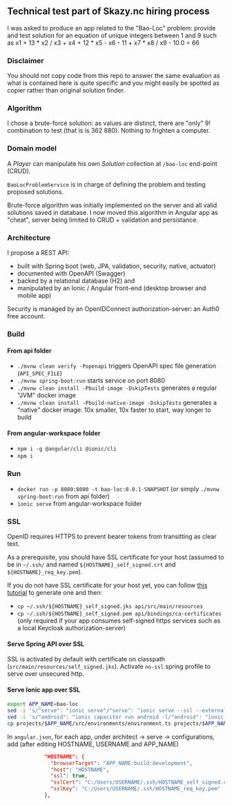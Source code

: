 ## Technical test part of Skazy.nc hiring process

I was asked to produce an app related to the "Bao-Loc" problem:
provide and test solution for an equation of unique integers between 1 and 9 such as
x1 + 13 * x2 / x3 + x4 + 12 * x5 - x6 - 11 + x7 * x8 / x9 - 10.0 = 66

### Disclaimer

You should not copy code from this repo to answer the same evaluation as what is contained here is quite specific and you might easily be spotted as copier rather than original solution finder.

### Algorithm

I chose a brute-force solution: as values are distinct, there are "only" 9! combination to test (that is is 362 880). Nothing to frighten a computer.

### Domain model

A _Player_ can manipulate his own _Solution_ collection at `/bao-loc` end-point (CRUD).

`BaoLocProblemService` is in charge of defining the problem and testing proposed solutions.

Brute-force algorithm was initially implemented on the server and all valid solutions saved in database.
I now moved this algorithm in Angular app as "cheat", server being limited to CRUD + validation and persistance.

### Architecture

I propose a REST API:
- built with Spring boot (web, JPA, validation, security, native, actuator)
- documented with OpenAPI (Swagger)
- backed by a relational database (H2) and 
- manipulated by an Ionic / Angular front-end (desktop browser and mobile app)

Security is managed by an OpenIDConnect authorization-server: an Auth0 free account.

### Build

#### From api folder
- `./mvnw clean verify -Popenapi` triggers OpenAPI spec file generation (`API_SPEC_FILE`)
- `./mvnw spring-boot:run` starts service on port 8080
- `./mvnw clean install -Pbuild-image -DskipTests` generates a regular "JVM" docker image
- `./mvnw clean install -Pbuild-native-image -DskipTests` generates a "native" docker image: 10x smaller, 10x faster to start, way longer to build

#### From angular-workspace folder
- `npm i -g @angular/cli @ionic/cli`
- `npm i`

### Run
- `docker run -p 8080:8080 -t bao-loc:0.0.1-SNAPSHOT` (or simply `./mvnw spring-boot:run` from api folder)
- `ionic serve` from angular-workspace folder

### SSL

OpenID requires HTTPS to prevent bearer tokens from transitting as clear text.

As a prerequisite, you should have SSL certificate for your host (assumed to be in `~/.ssh/` and named `${HOSTNAME}_self_signed.crt` and `${HOSTNAME}_req_key.pem`).

If you do not have SSL certificate for your host yet, you can follow [this tutorial](https://github.com/ch4mpy/starter#generating-self-signed-certificate) to generate one and then:
- `cp ~/.ssh/${HOSTNAME}_self_signed.jks api/src/main/resources`
- `cp ~/.ssh/${HOSTNAME}_self_signed.pem api/bindings/ca-certificates` (only required if your app consumes self-signed https services such as a local Keycloak authorization-server)

#### Serve Spring API over SSL

SSL is activated by default with certificate on classpath (`src/main/resources/self_signed.jks`). Activate `no-ssl` spring profile to serve over unsecured http.

#### Serve Ionic app over SSL

``` bash
export APP_NAME=bao-loc
sed -i 's/"serve": "ionic serve"/"serve": "ionic serve --ssl --external --public-host='$HOSTNAME' -c='$HOSTNAME'"/' projects/$APP_NAME/package.json
sed -i 's/"android": "ionic capacitor run android -l/"android": "ionic capacitor run android -l --ssl --external --public-host='$HOSTNAME' -c='$HOSTNAME'/' projects/$APP_NAME/package.json
cp projects/$APP_NAME/src/environments/environment.ts projects/$APP_NAME/src/environments/environment.$HOSTNAME.ts
```

In `angular.json`, for each app, under architect -> serve -> configurations, add (after editing HOSTNAME, USERNAME and APP_NAME)
``` json
            "HOSTNAME": {
              "browserTarget": "APP_NAME:build:development",
              "host": "HOSTNAME",
              "ssl": true,
              "sslCert": "C:/Users/USERNAME/.ssh/HOSTNAME_self_signed.crt",
              "sslKey": "C:/Users/USERNAME/.ssh/HOSTNAME_req_key.pem"
            },
```
